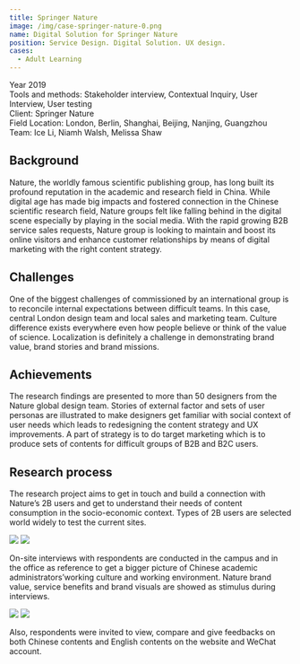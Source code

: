 ```yaml
---
title: Springer Nature
image: /img/case-springer-nature-0.png
name: Digital Solution for Springer Nature
position: Service Design. Digital Solution. UX design.
cases:
  - Adult Learning
---
```

Year 2019\
Tools and methods: Stakeholder interview, Contextual Inquiry, User Interview, User testing\
Client: Springer Nature\
Field Location: London, Berlin, Shanghai, Beijing, Nanjing, Guangzhou\
Team: Ice Li, Niamh Walsh, Melissa Shaw

## **Background**

Nature, the worldly famous scientific publishing group, has long built its profound reputation in the academic and research field in China. While digital age has made big impacts and fostered connection in the Chinese scientific research field, Nature groups felt like falling behind in the digital scene especially by playing in the social media.  With the rapid growing B2B service sales requests, Nature group is looking to maintain and boost its online visitors and enhance customer relationships by means of digital marketing with the right content strategy.

## **Challenges**

One of the biggest challenges of commissioned by an international group is to reconcile internal expectations between difficult teams. In this case, central London design team and local sales and marketing team. Culture difference exists everywhere even how people believe or think of the value of science. Localization is definitely a challenge in demonstrating brand value, brand stories and brand missions.

## **Achievements**

The research findings are presented to more than 50 designers from the Nature global design team. Stories of external factor and sets of user personas are illustrated to make designers get familiar with social context of user needs which leads to redesigning the content strategy and UX improvements.  A part of strategy is to do target marketing which is to produce sets of contents for difficult groups of B2B and B2C users. 

## **Research process**

The research project aims to get in touch and build a connection with Nature’s 2B users and get to understand their needs of content consumption in the socio-economic context. Types of 2B users are selected world widely to test the current sites. 

![](/img/case-springer-nature-1.png) ![](/img/case-springer-nature-2.png)

On-site interviews with respondents are conducted in the campus and in the office as reference to get a bigger picture of Chinese academic administrators’working culture and working environment. Nature brand value, service benefits and brand visuals are showed as stimulus during interviews. 

![](/img/case-springer-nature-3.png) ![](/img/case-springer-nature-4.png)

Also, respondents were invited to view, compare and give feedbacks on both Chinese contents and English contents on the website and WeChat account.
